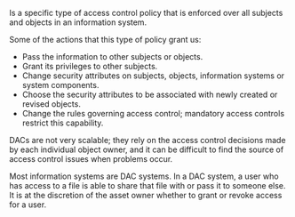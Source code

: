 Is a specific type of access control policy that is enforced over all subjects and objects in an information system. 

Some of the actions that this type of policy grant us:

- Pass the information to other subjects or objects.
- Grant its privileges to other subjects.
- Change security attributes on subjects, objects, information systems or system components.
- Choose the security attributes to be associated with newly created or revised objects.
- Change the rules governing access control; mandatory access controls restrict this capability.

DACs are not very scalable; they rely on the access control decisions made by each individual object owner, and it can be difficult to find the source of access control issues when problems occur. 

Most information systems are DAC systems. In a DAC system, a user who has access to a file is able to share that file with or pass it to someone else. It is at the discretion of the asset owner whether to grant or revoke access for a user.